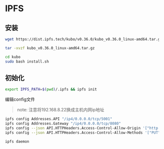 # IPFS

## 安装

```bash
wget https://dist.ipfs.tech/kubo/v0.36.0/kubo_v0.36.0_linux-amd64.tar.gz
```

```bash
tar -xvzf kubo_v0.36.0_linux-amd64.tar.gz
```

```bash
cd kubo
sudo bash install.sh
```

## 初始化

```bash
export IPFS_PATH=$(pwd)/.ipfs && ipfs init
```

编辑config文件

> note: 注意将192.168.8.22换成主机内网ip地址

```bash
ipfs config Addresses.API "/ip4/0.0.0.0/tcp/5001"
ipfs config Addresses.Gateway "/ip4/0.0.0.0/tcp/8080"
ipfs config --json API.HTTPHeaders.Access-Control-Allow-Origin '["http://192.168.8.22:5001", "http://localhost:3000", "http://127.0.0.1:5001", "https://webui.ipfs.io"]'
ipfs config --json API.HTTPHeaders.Access-Control-Allow-Methods '["PUT", "POST"]' 
```

```bash
ipfs daemon
```